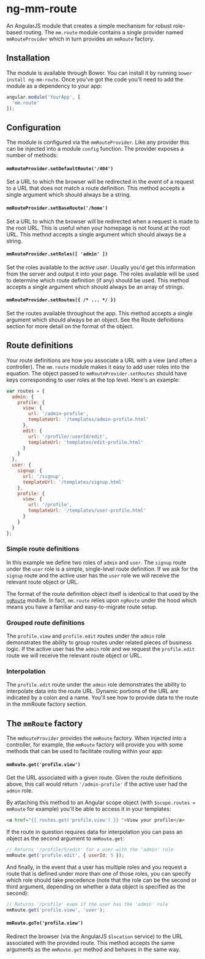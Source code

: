 # ng-mm-route

An AngularJS module that creates a simple mechanism for robust role-based
routing. The `mm.route` module contains a single provider named
`mmRouteProvider` which in turn provides an `mmRoute` factory.

## Installation

The module is available through Bower. You can install it by running `bower
install ng-mm-route`. Once you've got the code you'll need to add the module as
a dependency to your app:

```js
angular.module('YourApp', [
  'mm.route'
]);
```

## Configuration

The module is configured via the `mmRouteProvider`. Like any provider this can
be injected into a module `config` function. The provider exposes a number of
methods:

#### `mmRouteProvider.setDefaultRoute('/404')`

Set a URL to which the browser will be redirected in the event of a request to a
URL that does not match a route definition. This method accepts a single
argument which should always be a string.

#### `mmRouteProvider.setBaseRoute('/home')`

Set a URL to which the browser will be redirected when a request is made to the
root URL. This is useful when your homepage is not found at the root URL. This
method accepts a single argument which should always be a string.

#### `mmRouteProvider.setRoles([ 'admin' ])`

Set the roles available to the *active user*. Usually you'd get this information
from the server and output it into your page. The roles available will be used
to determine which route definition (if any) should be used. This method accepts
a single argument which should always be an array of strings.

#### `mmRouteProvider.setRoutes({ /* ... */ })`

Set the routes available throughout the app. This method accepts a single
argument which should always be an object. See the Route definitions section for
more detail on the format of the object.

## Route definitions

Your route definitions are how you associate a URL with a view (and often a
controller). The `mm.route` module makes it easy to add user roles into the
equation. The object passed to `mmRouteProvider.setRoutes` should have keys
corresponding to user roles at the top level. Here's an example:

```js
var routes = {
  admin: {
    profile: {
      view: {
        url: '/admin-profile',
        templateUrl: '/templates/admin-profile.html'
      },
      edit: {
        url: '/profile/:userId/edit',
        templateUrl: 'templates/edit-profile.html'
      }
    }
  },
  user: {
    signup: {
      url: '/signup',
      templateUrl: '/templates/signup.html'
    },
    profile: {
      view: {
        url: '/profile',
        templateUrl: '/templates/user-profile.html'
      }
    }
  }
};
```

### Simple route definitions

In this example we define two roles of `admin` and `user`. The `signup` route
under the `user` role is a simple, single-level route definition. If we ask for
the `signup` route and the active user has the `user` role we will receive the
relevant route object or URL.

The format of the route definition object itself is identical to that used by
the [`ngRoute`][ngroute] module. In fact, `mm.route` relies upon `ngRoute` under
the hood which means you have a familiar and easy-to-migrate route setup.

### Grouped route definitions

The `profile.view` and `profile.edit` routes under the `admin` role demonstrates
the ability to group routes under related pieces of business logic. If the
active user has the `admin` role and we request the `profile.edit` route we will
receive the relevant route object or URL.

### Interpolation

The `profile.edit` route under the `admin` role demonstrates the ability to
interpolate data into the route URL. Dynamic portions of the URL are indicated
by a colon and a name. You'll see how to provide data to the route in the
mmRoute factory section.

## The `mmRoute` factory

The `mmRouteProvider` provides the `mmRoute` factory. When injected into a
controller, for example, the `mmRoute` factory will provide you with some
methods that can be used to facilitate routing within your app:

#### `mmRoute.get('profile.view')`

Get the URL associated with a given route. Given the route definitions above,
this call would return `'/admin-profile'` if the active user had the `admin`
role.

By attaching this method to an Angular scope object (with `$scope.routes =
mmRoute` for example) you'll be able to access it in your templates:

```html
<a href="{{ routes.get('profile.view') }} ">View your profile</a>
```

If the route in question requires data for interpolation you can pass an object
as the second argument to `mmRoute.get`:

```js
// Returns '/profile/5/edit' for a user with the 'admin' role
mmRoute.get('profile.edit', { userId: 5 });
```

And finally, in the event that a user has multiple roles and you request a route
that is defined under more than one of those roles, you can specify which role
should take precedence (note that the role can be the second or third argument,
depending on whether a data object is specified as the second):

```js
// Returns '/profile' even if the user has the 'admin' role
mmRoute.get('profile.view', 'user');
```

#### `mmRoute.goTo('profile.view')`

Redirect the browser (via the AngularJS `$location` service) to the URL
associated with the provided route. This method accepts the same arguments as
the `mmRoute.get` method and behaves in the same way.

[ngroute]: https://docs.angularjs.org/api/ngRoute
